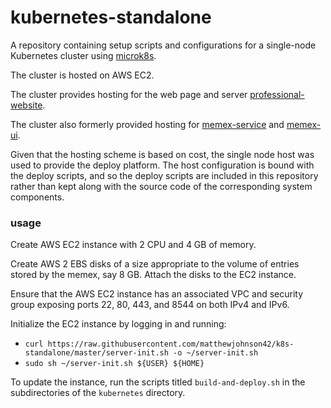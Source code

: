 # kubernetes-standalone

A repository containing setup scripts and configurations for a single-node Kubernetes cluster using [microk8s](https://microk8s.io/). 

The cluster is hosted on AWS EC2.

The cluster provides hosting for the web page and server [professional-website](https://github.com/matthewjohnson42/professional-website).

The cluster also formerly provided hosting for [memex-service](https://github.com/matthewjohnson42/memex-service) and [memex-ui](https://github.com/matthewjohnson42/memex-ui).

Given that the hosting scheme is based on cost, the single node host was used to provide the deploy platform. 
The host configuration is bound with the deploy scripts, and so the deploy scripts are included in this repository rather than kept along with the source code of the corresponding system components.

### usage

Create AWS EC2 instance with 2 CPU and 4 GB of memory.

Create AWS 2 EBS disks of a size appropriate to the volume of entries stored by the memex, say 8 GB. Attach the disks to the EC2 instance.

Ensure that the AWS EC2 instance has an associated VPC and security group exposing ports 22, 80, 443, and 8544 on both IPv4 and IPv6.

Initialize the EC2 instance by logging in and running:

* `curl https://raw.githubusercontent.com/matthewjohnson42/k8s-standalone/master/server-init.sh -o ~/server-init.sh`
* `sudo sh ~/server-init.sh ${USER} ${HOME}`

To update the instance, run the scripts titled `build-and-deploy.sh` in the subdirectories of the `kubernetes` directory.

